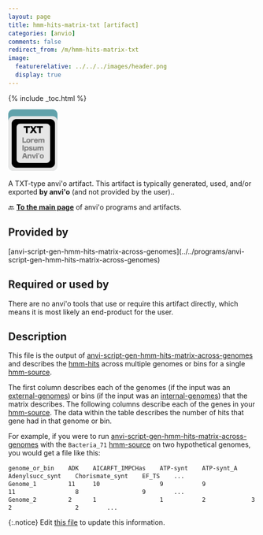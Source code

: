 ```yaml
---
layout: page
title: hmm-hits-matrix-txt [artifact]
categories: [anvio]
comments: false
redirect_from: /m/hmm-hits-matrix-txt
image:
  featurerelative: ../../../images/header.png
  display: true
---
```



{% include _toc.html %}


<img src="../../images/icons/TXT.png" alt="TXT" style="width:100px; border:none" />

A TXT-type anvi'o artifact. This artifact is typically generated, used, and/or exported **by anvi'o** (and not provided by the user)..

🔙 **[To the main page](../../)** of anvi'o programs and artifacts.

## Provided by


<p style="text-align: left" markdown="1"><span class="artifact-p">[anvi-script-gen-hmm-hits-matrix-across-genomes](../../programs/anvi-script-gen-hmm-hits-matrix-across-genomes)</span></p>


## Required or used by


There are no anvi'o tools that use or require this artifact directly, which means it is most likely an end-product for the user.


## Description

This file is the output of <span class="artifact-n">[anvi-script-gen-hmm-hits-matrix-across-genomes](/software/anvio/help/main/programs/anvi-script-gen-hmm-hits-matrix-across-genomes)</span> and describes the <span class="artifact-n">[hmm-hits](/software/anvio/help/main/artifacts/hmm-hits)</span> across multiple genomes or bins for a single <span class="artifact-n">[hmm-source](/software/anvio/help/main/artifacts/hmm-source)</span>. 

The first column describes each of the genomes (if the input was an <span class="artifact-n">[external-genomes](/software/anvio/help/main/artifacts/external-genomes)</span>) or bins (if the input was an <span class="artifact-n">[internal-genomes](/software/anvio/help/main/artifacts/internal-genomes)</span>) that the matrix describes. The following columns describe each of the genes in your <span class="artifact-n">[hmm-source](/software/anvio/help/main/artifacts/hmm-source)</span>. The data within the table describes the number of hits that gene had in that genome or bin. 

For example, if you were to run <span class="artifact-n">[anvi-script-gen-hmm-hits-matrix-across-genomes](/software/anvio/help/main/programs/anvi-script-gen-hmm-hits-matrix-across-genomes)</span> with the `Bacteria_71` <span class="artifact-n">[hmm-source](/software/anvio/help/main/artifacts/hmm-source)</span> on two hypothetical genomes, you would get a file like this:

    genome_or_bin    ADK    AICARFT_IMPCHas    ATP-synt    ATP-synt_A    Adenylsucc_synt    Chorismate_synt    EF_TS    ...
    Genome_1         11     10                 9           9             11                 8                  9        ...
    Genome_2         2      1                  1           2             3                  2                  2        ...


{:.notice}
Edit [this file](https://github.com/merenlab/anvio/tree/master/anvio/docs/artifacts/hmm-hits-matrix-txt.md) to update this information.

